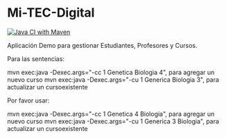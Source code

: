Mi-TEC-Digital
==============

[![Java CI with Maven](https://github.com/martinicr/mi-tec-digital/actions/workflows/maven.yml/badge.svg)](https://github.com/martinicr/mi-tec-digital/actions/workflows/maven.yml)

Aplicación Demo para gestionar Estudiantes, Profesores y Cursos.

Para las sentencias:

mvn exec:java -Dexec.args="-cc 1 Genetica Biologia 4", para agregar un nuevo curso
mvn exec:java -Dexec.args="-cu 1 Generica Biologia 3", para actualizar un cursoexistente

Por favor usar:

mvn exec:java -Dexec.args="-cc 1 Genetica 4 Biologia", para agregar un nuevo curso
mvn exec:java -Dexec.args="-cu 1 Generica 3 Biologia", para actualizar un cursoexistente
